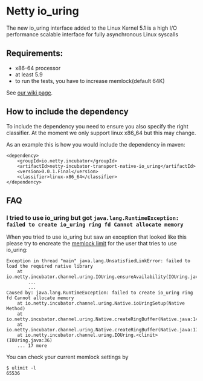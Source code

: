 # Netty io_uring

The new io_uring interface added to the Linux Kernel 5.1 is a high I/O performance scalable interface for fully asynchronous Linux syscalls

## Requirements:

- x86-64 processor
- at least 5.9
- to run the tests, you have to increase memlock(default 64K)


See [our wiki page](https://netty.io/wiki/native-transports.html).

## How to include the dependency

To include the dependency you need to ensure you also specify the right classifier. At the moment we only support linux
 x86_64 but this may change. 
 
As an example this is how you would include the dependency in maven:
```
<dependency>
    <groupId>io.netty.incubator</groupId>
    <artifactId>netty-incubator-transport-native-io_uring</artifactId>
    <version>0.0.1.Final</version>
    <classifier>linux-x86_64</classifier>
</dependency>
```

## FAQ

### I tried to use io_uring but got `java.lang.RuntimeException: failed to create io_uring ring fd Cannot allocate memory`

When you tried to use io_uring but saw an exception that looked like this please try to encreate the [memlock limit](https://access.redhat.com/solutions/61334) for the user that tries to use io_uring:


```
Exception in thread "main" java.lang.UnsatisfiedLinkError: failed to load the required native library
	at io.netty.incubator.channel.uring.IOUring.ensureAvailability(IOUring.java:63)
        ...
        ...
Caused by: java.lang.RuntimeException: failed to create io_uring ring fd Cannot allocate memory
	at io.netty.incubator.channel.uring.Native.ioUringSetup(Native Method)
	at io.netty.incubator.channel.uring.Native.createRingBuffer(Native.java:141)
	at io.netty.incubator.channel.uring.Native.createRingBuffer(Native.java:174)
	at io.netty.incubator.channel.uring.IOUring.<clinit>(IOUring.java:36)
	... 17 more
```


You can check your current memlock settings by

```
$ ulimit -l
65536
```
